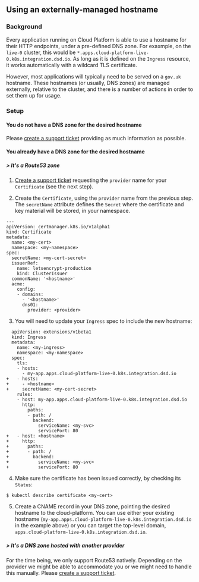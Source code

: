 ## Using an externally-managed hostname

### Background
Every application running on Cloud Platform is able to use a hostname for their
HTTP endpoints, under a pre-defined DNS zone. For exaxmple, on the `live-0`
cluster, this would be `*.apps.cloud-platform-live-0.k8s.integration.dsd.io`. As
long as it is defined on the `Ingress` resource, it works automatically with a
wildcard TLS certificate.

However, most applications will typically need to be served on a `gov.uk`
hostname. These hostnames (or usually, DNS zones) are managed externally,
relative to the cluster, and there is a number of actions in order to set them
up for usage.

### Setup

#### You do not have a DNS zone for the desired hostname
Please [create a support ticket](http://goo.gl/msfGiS) providing as much
information as possible.

#### You already have a DNS zone for the desired hostname

##### > It's a Route53 zone
1. [Create a support ticket](http://goo.gl/msfGiS) requesting the `provider`
name for your `Certificate` (see the next step).

2. Create the `Certificate`, using the `provider` name from the previous step.
The `secretName` attribute defines the `Secret` where the certificate and key
material will be stored, in your namespace.

```
---
apiVersion: certmanager.k8s.io/v1alpha1
kind: Certificate
metadata:
  name: <my-cert>
  namespace: <my-namespace>
spec:
  secretName: <my-cert-secret>
  issuerRef:
    name: letsencrypt-production
    kind: ClusterIssuer
  commonName: '<hostname>'
  acme:
    config:
    - domains:
      - '<hostname>'
      dns01:
        provider: <provider>
```

3. You will need to update your `Ingress` spec to include the new hostname:

```
  apiVersion: extensions/v1beta1
  kind: Ingress
  metadata:
    name: <my-ingress>
    namespace: <my-namespace>
  spec:
    tls:
    - hosts:
      - my-app.apps.cloud-platform-live-0.k8s.integration.dsd.io
+   - hosts:
+     - <hostname>
+     secretName: <my-cert-secret>
    rules:
    - host: my-app.apps.cloud-platform-live-0.k8s.integration.dsd.io
      http:
        paths:
        - path: /
          backend:
            serviceName: <my-svc>
            servicePort: 80
+   - host: <hostname>
+     http:
+       paths:
+       - path: /
+         backend:
+           serviceName: <my-svc>
+           servicePort: 80
```

4. Make sure the certificate has been issued correctly, by checking its `Status`:

```
$ kubectl describe certificate <my-cert>
```

5. Create a CNAME record in your DNS zone, pointing the desired hostname to the
cloud-platform. You can use either your existing hostname
(`my-app.apps.cloud-platform-live-0.k8s.integration.dsd.io` in the example above)
or you can target the top-level domain, `apps.cloud-platform-live-0.k8s.integration.dsd.io`.

##### > It's a DNS zone hosted with another provider
For the time being, we only support Route53 natively. Depending on the provider
we might be able to accommodate you or we might need to handle this manually.
Please [create a support ticket](http://goo.gl/msfGiS).
